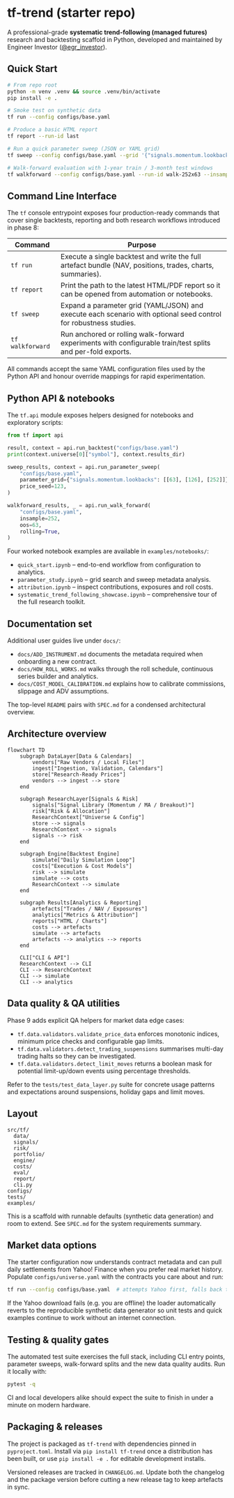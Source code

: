 # tf-trend (starter repo)

A professional-grade **systematic trend-following (managed futures)** research and backtesting scaffold in Python, developed and maintained by Engineer Investor ([@egr_investor](https://x.com/egr_investor)).

## Quick Start

```bash
# From repo root
python -m venv .venv && source .venv/bin/activate
pip install -e .

# Smoke test on synthetic data
tf run --config configs/base.yaml

# Produce a basic HTML report
tf report --run-id last

# Run a quick parameter sweep (JSON or YAML grid)
tf sweep --config configs/base.yaml --grid '{"signals.momentum.lookbacks": [[63], [126]]}'

# Walk-forward evaluation with 1-year train / 3-month test windows
tf walkforward --config configs/base.yaml --run-id walk-252x63 --insample 252 --oos 63
```

## Command Line Interface

The `tf` console entrypoint exposes four production-ready commands that cover
single backtests, reporting and both research workflows introduced in phase 8:

| Command | Purpose |
|---------|---------|
| `tf run` | Execute a single backtest and write the full artefact bundle (NAV, positions, trades, charts, summaries). |
| `tf report` | Print the path to the latest HTML/PDF report so it can be opened from automation or notebooks. |
| `tf sweep` | Expand a parameter grid (YAML/JSON) and execute each scenario with optional seed control for robustness studies. |
| `tf walkforward` | Run anchored or rolling walk-forward experiments with configurable train/test splits and per-fold exports. |

All commands accept the same YAML configuration files used by the Python API and
honour override mappings for rapid experimentation.

## Python API & notebooks

The `tf.api` module exposes helpers designed for notebooks and exploratory scripts:

```python
from tf import api

result, context = api.run_backtest("configs/base.yaml")
print(context.universe[0]["symbol"], context.results_dir)

sweep_results, context = api.run_parameter_sweep(
    "configs/base.yaml",
    parameter_grid={"signals.momentum.lookbacks": [[63], [126], [252]]},
    price_seed=123,
)

walkforward_results, _ = api.run_walk_forward(
    "configs/base.yaml",
    insample=252,
    oos=63,
    rolling=True,
)
```

Four worked notebook examples are available in `examples/notebooks/`:

* `quick_start.ipynb` – end-to-end workflow from configuration to analytics.
* `parameter_study.ipynb` – grid search and sweep metadata analysis.
* `attribution.ipynb` – inspect contributions, exposures and roll costs.
* `systematic_trend_following_showcase.ipynb` – comprehensive tour of the full research toolkit.

## Documentation set

Additional user guides live under `docs/`:

* `docs/ADD_INSTRUMENT.md` documents the metadata required when onboarding a new contract.
* `docs/HOW_ROLL_WORKS.md` walks through the roll schedule, continuous series builder and analytics.
* `docs/COST_MODEL_CALIBRATION.md` explains how to calibrate commissions, slippage and ADV assumptions.

The top-level `README` pairs with `SPEC.md` for a condensed architectural overview.

## Architecture overview

```mermaid
flowchart TD
    subgraph DataLayer[Data & Calendars]
        vendors["Raw Vendors / Local Files"]
        ingest["Ingestion, Validation, Calendars"]
        store["Research-Ready Prices"]
        vendors --> ingest --> store
    end

    subgraph ResearchLayer[Signals & Risk]
        signals["Signal Library (Momentum / MA / Breakout)"]
        risk["Risk & Allocation"]
        ResearchContext["Universe & Config"]
        store --> signals
        ResearchContext --> signals
        signals --> risk
    end

    subgraph Engine[Backtest Engine]
        simulate["Daily Simulation Loop"]
        costs["Execution & Cost Models"]
        risk --> simulate
        simulate --> costs
        ResearchContext --> simulate
    end

    subgraph Results[Analytics & Reporting]
        artefacts["Trades / NAV / Exposures"]
        analytics["Metrics & Attribution"]
        reports["HTML / Charts"]
        costs --> artefacts
        simulate --> artefacts
        artefacts --> analytics --> reports
    end

    CLI["CLI & API"]
    ResearchContext --> CLI
    CLI --> ResearchContext
    CLI --> simulate
    CLI --> analytics
```

## Data quality & QA utilities

Phase 9 adds explicit QA helpers for market data edge cases:

* `tf.data.validators.validate_price_data` enforces monotonic indices, minimum price checks and configurable gap limits.
* `tf.data.validators.detect_trading_suspensions` summarises multi-day trading halts so they can be investigated.
* `tf.data.validators.detect_limit_moves` returns a boolean mask for potential limit-up/down events using percentage thresholds.

Refer to the `tests/test_data_layer.py` suite for concrete usage patterns and expectations around suspensions, holiday gaps and limit moves.

## Layout

```
src/tf/
  data/
  signals/
  risk/
  portfolio/
  engine/
  costs/
  eval/
  report/
  cli.py
configs/
tests/
examples/
```

This is a scaffold with runnable defaults (synthetic data generation) and room to extend.
See `SPEC.md` for the system requirements summary.

## Market data options

The starter configuration now understands contract metadata and can pull daily
settlements from Yahoo! Finance when you prefer real market history.  Populate
``configs/universe.yaml`` with the contracts you care about and run:

```bash
tf run --config configs/base.yaml  # attempts Yahoo first, falls back to synthetic
```

If the Yahoo download fails (e.g. you are offline) the loader automatically
reverts to the reproducible synthetic data generator so unit tests and quick
examples continue to work without an internet connection.

## Testing & quality gates

The automated test suite exercises the full stack, including CLI entry points,
parameter sweeps, walk-forward splits and the new data quality audits.  Run it
locally with:

```bash
pytest -q
```

CI and local developers alike should expect the suite to finish in under a
minute on modern hardware.

## Packaging & releases

The project is packaged as `tf-trend` with dependencies pinned in `pyproject.toml`.
Install via `pip install tf-trend` once a distribution has been built, or use
`pip install -e .` for editable development installs.

Versioned releases are tracked in `CHANGELOG.md`.  Update both the changelog and
the package version before cutting a new release tag to keep artefacts in sync.
